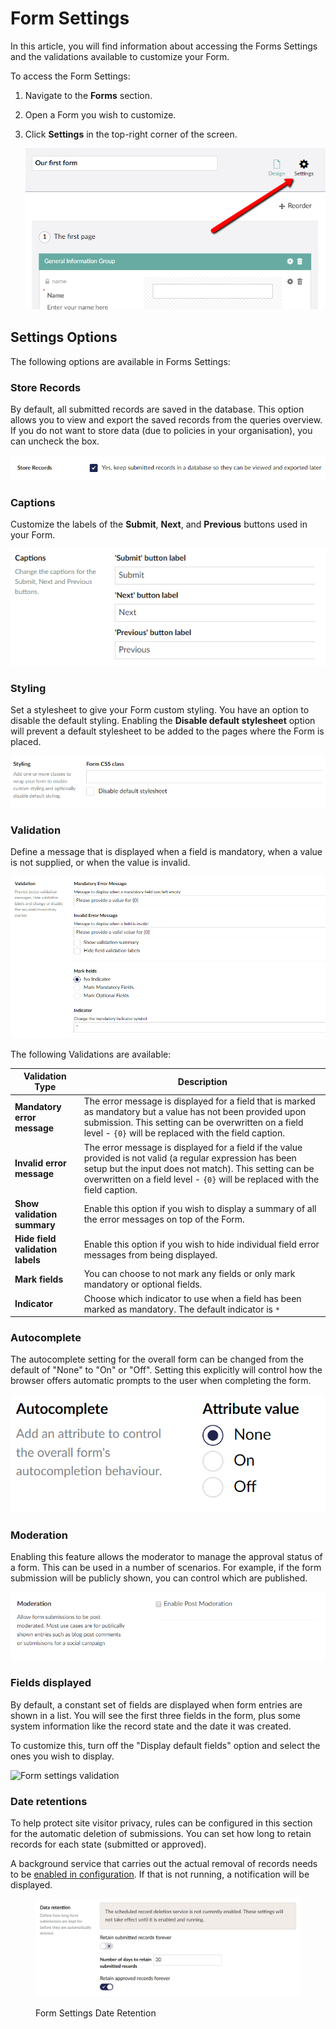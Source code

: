 # Form Settings

In this article, you will find information about accessing the Forms Settings and the validations available to customize your Form.

To access the Form Settings:

1. Navigate to the **Forms** section.
2. Open a Form you wish to customize.
3.  Click **Settings** in the top-right corner of the screen.

    ![Form settings dialog](images/FormSettings.png)

## Settings Options

The following options are available in Forms Settings:

### Store Records

By default, all submitted records are saved in the database. This option allows you to view and export the saved records from the queries overview. If you do not want to store data (due to policies in your organisation), you can uncheck the box.

![Form settings Store Records](images/Store-Records.png)

### Captions

Customize the labels of the **Submit**, **Next**, and **Previous** buttons used in your Form.

![Form settings stylesheet](images/FormSettingsCaptions-v9.png)

### Styling

Set a stylesheet to give your Form custom styling. You have an option to disable the default styling. Enabling the **Disable default stylesheet** option will prevent a default stylesheet to be added to the pages where the Form is placed.

![Form settings stylesheet](images/FormSettingsStyling.png)

### Validation

Define a message that is displayed when a field is mandatory, when a value is not supplied, or when the value is invalid.

![Form settings validation](images/FormSettingsValidation.png)

The following Validations are available:

| Validation Type                  | Description                                                                                                                                                                                                                                         |
| -------------------------------- | --------------------------------------------------------------------------------------------------------------------------------------------------------------------------------------------------------------------------------------------------- |
| **Mandatory error message**      | The error message is displayed for a field that is marked as mandatory but a value has not been provided upon submission. This setting can be overwritten on a field level - `{0}` will be replaced with the field caption.                         |
| **Invalid error message**        | The error message is displayed for a field if the value provided is not valid (a regular expression has been setup but the input does not match). This setting can be overwritten on a field level - `{0}` will be replaced with the field caption. |
| **Show validation summary**      | Enable this option if you wish to display a summary of all the error messages on top of the Form.                                                                                                                                                   |
| **Hide field validation labels** | Enable this option if you wish to hide individual field error messages from being displayed.                                                                                                                                                        |
| **Mark fields**                  | You can choose to not mark any fields or only mark mandatory or optional fields.                                                                                                                                                                    |
| **Indicator**                    | Choose which indicator to use when a field has been marked as mandatory. The default indicator is `*`                                                                                                                                               |

### Autocomplete

The autocomplete setting for the overall form can be changed from the default of "None" to "On" or "Off". Setting this explicitly will control how the browser offers automatic prompts to the user when completing the form.

![Form settings Autocomplete](../../../../11/umbraco-forms/editor/creating-a-form/images/FormSettingsAutocomplete.png)

### Moderation

Enabling this feature allows the moderator to manage the approval status of a form. This can be used in a number of scenarios. For example, if the form submission will be publicly shown, you can control which are published.

![Form settings Moderation](images/FormSettingsModeration.png)

### Fields displayed

By default, a constant set of fields are displayed when form entries are shown in a list. You will see the first three fields in the form, plus some system information like the record state and the date it was created.

To customize this, turn off the "Display default fields" option and select the ones you wish to display.

![Form settings validation](../../../../11/umbraco-forms/editor/creating-a-form/images/FieldsDisplayed.png)

### Date retentions

To help protect site visitor privacy, rules can be configured in this section for the automatic deletion of submissions. You can set how long to retain records for each state (submitted or approved).

A background service that carries out the actual removal of records needs to be [enabled in configuration](../../developer/configuration/#scheduledrecorddeletion). If that is not running, a notification will be displayed.

<figure><img src="../../.gitbook/assets/FormSettingsDataRetention.png" alt=""><figcaption><p>Form Settings Date Retention</p></figcaption></figure>
